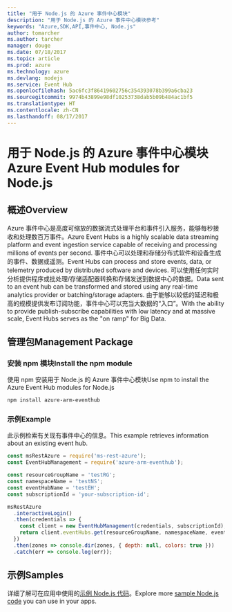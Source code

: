 ```yaml
---
title: "用于 Node.js 的 Azure 事件中心模块"
description: "用于 Node.js 的 Azure 事件中心模块参考"
keywords: "Azure,SDK,API,事件中心, Node.js"
author: tomarcher
ms.author: tarcher
manager: douge
ms.date: 07/18/2017
ms.topic: article
ms.prod: azure
ms.technology: azure
ms.devlang: nodejs
ms.service: Event Hub
ms.openlocfilehash: 5ac6fc3f86419602756c354393078b399a6cba23
ms.sourcegitcommit: 9974b43899e98df10253738dab5b09b484ac1bf5
ms.translationtype: HT
ms.contentlocale: zh-CN
ms.lasthandoff: 08/17/2017
---
```

# <a name="azure-event-hub-modules-for-nodejs"></a><span data-ttu-id="efe60-104">用于 Node.js 的 Azure 事件中心模块</span><span class="sxs-lookup"><span data-stu-id="efe60-104">Azure Event Hub modules for Node.js</span></span>

## <a name="overview"></a><span data-ttu-id="efe60-105">概述</span><span class="sxs-lookup"><span data-stu-id="efe60-105">Overview</span></span>
<span data-ttu-id="efe60-106">Azure 事件中心是高度可缩放的数据流式处理平台和事件引入服务，能够每秒接收和处理数百万事件。</span><span class="sxs-lookup"><span data-stu-id="efe60-106">Azure Event Hubs is a highly scalable data streaming platform and event ingestion service capable of receiving and processing millions of events per second.</span></span> <span data-ttu-id="efe60-107">事件中心可以处理和存储分布式软件和设备生成的事件、数据或遥测。</span><span class="sxs-lookup"><span data-stu-id="efe60-107">Event Hubs can process and store events, data, or telemetry produced by distributed software and devices.</span></span> <span data-ttu-id="efe60-108">可以使用任何实时分析提供程序或批处理/存储适配器转换和存储发送到数据中心的数据。</span><span class="sxs-lookup"><span data-stu-id="efe60-108">Data sent to an event hub can be transformed and stored using any real-time analytics provider or batching/storage adapters.</span></span> <span data-ttu-id="efe60-109">由于能够以较低的延迟和极高的规模提供发布订阅功能，事件中心可以充当大数据的“入口”。</span><span class="sxs-lookup"><span data-stu-id="efe60-109">With the ability to provide publish-subscribe capabilities with low latency and at massive scale, Event Hubs serves as the "on ramp" for Big Data.</span></span>

## <a name="management-package"></a><span data-ttu-id="efe60-110">管理包</span><span class="sxs-lookup"><span data-stu-id="efe60-110">Management Package</span></span>

### <a name="install-the-npm-module"></a><span data-ttu-id="efe60-111">安装 npm 模块</span><span class="sxs-lookup"><span data-stu-id="efe60-111">Install the npm module</span></span> 

<span data-ttu-id="efe60-112">使用 npm 安装用于 Node.js 的 Azure 事件中心模块</span><span class="sxs-lookup"><span data-stu-id="efe60-112">Use npm to install the Azure Event Hub modules for Node.js</span></span>

```bash
npm install azure-arm-eventhub
```

### <a name="example"></a><span data-ttu-id="efe60-113">示例</span><span class="sxs-lookup"><span data-stu-id="efe60-113">Example</span></span>

<span data-ttu-id="efe60-114">此示例检索有关现有事件中心的信息。</span><span class="sxs-lookup"><span data-stu-id="efe60-114">This example retrieves information about an existing event hub.</span></span>

```javascript
const msRestAzure = require('ms-rest-azure');
const EventHubManagement = require('azure-arm-eventhub');

const resourceGroupName = 'testRG';
const namespaceName = 'testNS';
const eventHubName = 'testEH';
const subscriptionId = 'your-subscription-id';

msRestAzure
  .interactiveLogin()
  .then(credentials => {
    const client = new EventHubManagement(credentials, subscriptionId);
    return client.eventHubs.get(resourceGroupName, namespaceName, eventHubName);
  })
  .then(zones => console.dir(zones, { depth: null, colors: true }))
  .catch(err => console.log(err));
```

## <a name="samples"></a><span data-ttu-id="efe60-115">示例</span><span class="sxs-lookup"><span data-stu-id="efe60-115">Samples</span></span>

<span data-ttu-id="efe60-116">详细了解可在应用中使用的[示例 Node.js 代码](https://azure.microsoft.com/resources/samples/?platform=nodejs)。</span><span class="sxs-lookup"><span data-stu-id="efe60-116">Explore more [sample Node.js code](https://azure.microsoft.com/resources/samples/?platform=nodejs) you can use in your apps.</span></span>
